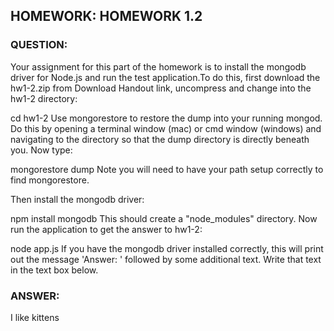<h2>HOMEWORK: HOMEWORK 1.2</h2>

<h3>QUESTION: </h3>

Your assignment for this part of the homework is to install the mongodb driver for Node.js and run the test application.To do this, first download the hw1-2.zip from Download Handout link, uncompress and change into the hw1-2 directory:

cd hw1-2
Use mongorestore to restore the dump into your running mongod. Do this by opening a terminal window (mac) or cmd window (windows) and navigating to the directory so that the dump directory is directly beneath you. Now type:

mongorestore dump
Note you will need to have your path setup correctly to find mongorestore.

Then install the mongodb driver:

npm install mongodb
This should create a "node_modules" directory. Now run the application to get the answer to hw1-2:

node app.js
If you have the mongodb driver installed correctly, this will print out the message 'Answer: ' followed by some additional text. Write that text in the text box below.

<h3>ANSWER: </h3>
I like kittens
